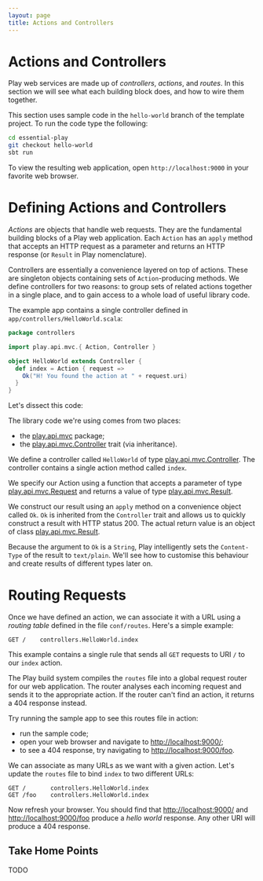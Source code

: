 ```yaml
---
layout: page
title: Actions and Controllers
---
```


# Actions and Controllers

Play web services are made up of *controllers*, *actions*, and *routes*. In this section we will see what each building block does, and how to wire them together.

This section uses sample code in the `hello-world` branch of the template project. To run the code type the following:

~~~ bash
cd essential-play
git checkout hello-world
sbt run
~~~

To view the resulting web application, open `http://localhost:9000` in your favorite web browser.

# Defining Actions and Controllers

*Actions* are objects that handle web requests. They are the fundamental building blocks of a Play web application. Each `Action` has an `apply` method that accepts an HTTP request as a parameter and returns an HTTP response (or `Result` in Play nomenclature).

Controllers are essentially a convenience layered on top of actions. These are singleton objects containing sets of `Action`-producing methods. We define controllers for two reasons: to group sets of related actions together in a single place, and to gain access to a whole load of useful library code.

The example app contains a single controller defined in `app/controllers/HelloWorld.scala`:

~~~ scala
package controllers

import play.api.mvc.{ Action, Controller }

object HelloWorld extends Controller {
  def index = Action { request =>
    Ok("H! You found the action at " + request.uri)
  }
}
~~~

Let's dissect this code:

The library code we're using comes from two places:

 - the [play.api.mvc] package;
 - the [play.api.mvc.Controller] trait (via inheritance).

We define a controller called `HelloWorld` of type [play.api.mvc.Controller]. The controller contains a single action method called `index`.

We specify our Action using a function that accepts a parameter of type [play.api.mvc.Request] and returns a value of type [play.api.mvc.Result].

We construct our result using an `apply` method on a convenience object called `Ok`. `Ok` is inherited from the `Controller` trait and allows us to quickly construct a result with HTTP status 200. The actual return value is an object of class [play.api.mvc.Result].

Because the argument to `Ok` is a `String`, Play intelligently sets the `Content-Type` of the result to `text/plain`. We'll see how to customise this behaviour and create results of different types later on.

[play.api.mvc]:            https://www.playframework.com/documentation/2.3.x/api/scala/index.html#play.api.mvc.package
[play.api.mvc.Controller]: https://www.playframework.com/documentation/2.3.x/api/scala/index.html#play.api.mvc.Controller
[play.api.mvc.Action]:     https://www.playframework.com/documentation/2.3.x/api/scala/index.html#play.api.mvc.Action
[play.api.mvc.Request]:    https://www.playframework.com/documentation/2.3.x/api/scala/index.html#play.api.mvc.Request
[play.api.mvc.Result]:     https://www.playframework.com/documentation/2.3.x/api/scala/index.html#play.api.mvc.Result

# Routing Requests

Once we have defined an action, we can associate it with a URL using a *routing table* defined in the file `conf/routes`. Here's a simple example:

~~~
GET /    controllers.HelloWorld.index
~~~

This example contains a single rule that sends all `GET` requests to URI `/` to our `index` action.

The Play build system compiles the `routes` file into a global request router for our web application. The router analyses each incoming request and sends it to the appropriate action. If the router can't find an action, it returns a 404 response instead.

Try running the sample app to see this routes file in action:

 - run the sample code;
 - open your web browser and navigate to [http://localhost:9000/]();
 - to see a 404 response, try navigating to [http://localhost:9000/foo]().

We can associate as many URLs as we want with a given action. Let's update the `routes` file to bind `index` to two different URLs:

~~~
GET /       controllers.HelloWorld.index
GET /foo    controllers.HelloWorld.index
~~~

Now refresh your browser. You should find that [http://localhost:9000/]() and [http://localhost:9000/foo]() produce a *hello world* response. Any other URI will produce a 404 response.

## Take Home Points

TODO